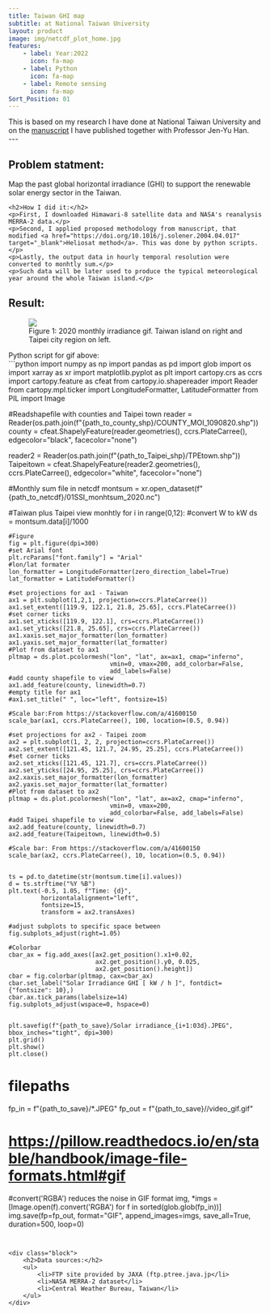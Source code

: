 ```yaml
---
title: Taiwan GHI map
subtitle: at National Taiwan University
layout: product
image: img/netcdf_plot_home.jpg
features:
    - label: Year:2022
      icon: fa-map
    - label: Python
      icon: fa-map
    - label: Remote sensing
      icon: fa-map
Sort_Position: 01
---
```

<div class="content">
This is based on my research I have done at National Taiwan University and on the <a href="https://doi.org/10.1016/j.renene.2022.01.027" target="_blank">manuscript</a> I have published together with Professor Jen-Yu Han. 
</div>
---
<div class="content">
	<h2>Problem statment:</h2>
	<p>Map the past global horizontal irradiance (GHI) to support the renewable solar energy sector in the Taiwan.</p>
	
	<h2>How I did it:</h2>
	<p>First, I downloaded Himawari-8 satellite data and NASA's reanalysis MERRA-2 data.</p>
	<p>Second, I applied proposed methodology from manuscript, that modified <a href="https://doi.org/10.1016/j.solener.2004.04.017" target="_blank">Heliosat method</a>. This was done by python scripts.</p>
	<p>Lastly, the output data in hourly temporal resolution were converted to monhtly sum.</p>
	<p>Such data will be later used to produce the typical meteorological year around the whole Taiwan island.</p>
</div>

<div class="content">
	<h2>Result:</h2>
	<figure class="image is-320x240">
		<img src="img/netcdf_plot.gif">
			<figcaption>
				Figure 1: 2020 monthly irradiance gif. Taiwan island on right and Taipei city region on left.
		</figcaption>
	</figure>
</div>
<div class="block">
Python script for gif above:
</div>
```python
import numpy as np
import pandas as pd
import glob
import os
import xarray as xr
import matplotlib.pyplot as plt
import cartopy.crs as ccrs
import cartopy.feature as cfeat
from cartopy.io.shapereader import Reader
from cartopy.mpl.ticker import LongitudeFormatter, LatitudeFormatter
from PIL import Image

#Readshapefile with counties and Taipei town
reader = Reader(os.path.join(f"{path_to_county_shp}/COUNTY_MOI_1090820.shp"))
county = cfeat.ShapelyFeature(reader.geometries(), ccrs.PlateCarree(), 
                              edgecolor="black", facecolor="none")

reader2 = Reader(os.path.join(f"{path_to_Taipei_shp}/TPEtown.shp"))
Taipeitown = cfeat.ShapelyFeature(reader2.geometries(), ccrs.PlateCarree(), 
                                  edgecolor="white", facecolor="none")

#Monthly sum file in netcdf
montsum = xr.open_dataset(f"{path_to_netcdf}/01SSI_monhtsum_2020.nc")

#Taiwan plus Taipei view monhtly
for i in range(0,12):
    #convert W to kW
    ds = montsum.data[i]/1000
    
    #Figure 
    fig = plt.figure(dpi=300)
    #set Arial font
    plt.rcParams["font.family"] = "Arial"
    #lon/lat formater 
    lon_formatter = LongitudeFormatter(zero_direction_label=True)
    lat_formatter = LatitudeFormatter()

    #set projections for ax1 - Taiwan
    ax1 = plt.subplot(1,2,1, projection=ccrs.PlateCarree())
    ax1.set_extent([119.9, 122.1, 21.8, 25.65], ccrs.PlateCarree())
    #set corner ticks
    ax1.set_xticks([119.9, 122.1], crs=ccrs.PlateCarree())
    ax1.set_yticks([21.8, 25.65], crs=ccrs.PlateCarree())
    ax1.xaxis.set_major_formatter(lon_formatter)
    ax1.yaxis.set_major_formatter(lat_formatter)
    #Plot from dataset to ax1
    pltmap = ds.plot.pcolormesh("lon", "lat", ax=ax1, cmap="inferno", 
                                vmin=0, vmax=200, add_colorbar=False, 
                                add_labels=False)
    #add county shapefile to view
    ax1.add_feature(county, linewidth=0.7)
    #empty title for ax1
    #ax1.set_title(" ", loc="left", fontsize=15)
    
    #Scale bar:From https://stackoverflow.com/a/41600150
    scale_bar(ax1, ccrs.PlateCarree(), 100, location=(0.5, 0.94)) 
    
    #set projections for ax2 - Taipei zoom
    ax2 = plt.subplot(1, 2, 2, projection=ccrs.PlateCarree())
    ax2.set_extent([121.45, 121.7, 24.95, 25.25], ccrs.PlateCarree())
    #set corner ticks
    ax2.set_xticks([121.45, 121.7], crs=ccrs.PlateCarree())
    ax2.set_yticks([24.95, 25.25], crs=ccrs.PlateCarree())
    ax2.xaxis.set_major_formatter(lon_formatter)
    ax2.yaxis.set_major_formatter(lat_formatter)
    #Plot from dataset to ax2
    pltmap = ds.plot.pcolormesh("lon", "lat", ax=ax2, cmap="inferno", 
                                vmin=0, vmax=200, 
                                add_colorbar=False, add_labels=False)
    #add Taipei shapefile to view
    ax2.add_feature(county, linewidth=0.7)
    ax2.add_feature(Taipeitown, linewidth=0.5)
    
    #Scale bar: From https://stackoverflow.com/a/41600150
    scale_bar(ax2, ccrs.PlateCarree(), 10, location=(0.5, 0.94)) 
    
    
    ts = pd.to_datetime(str(montsum.time[i].values)) 
    d = ts.strftime("%Y %B")
    plt.text(-0.5, 1.05, f"Time: {d}",
             horizontalalignment="left",
             fontsize=15,
             transform = ax2.transAxes)
    
    #adjust subplots to specific space between
    fig.subplots_adjust(right=1.05)
    
    #Colorbar 
    cbar_ax = fig.add_axes([ax2.get_position().x1+0.02, 
                            ax2.get_position().y0, 0.025, 
                            ax2.get_position().height])
    cbar = fig.colorbar(pltmap, cax=cbar_ax)
    cbar.set_label("Solar Irradiance GHI [ kW / h ]", fontdict={"fontsize": 10},)
    cbar.ax.tick_params(labelsize=14) 
    fig.subplots_adjust(wspace=0, hspace=0)
    
    
    plt.savefig(f"{path_to_save}/Solar irradiance_{i+1:03d}.JPEG", bbox_inches="tight", dpi=300)
    plt.grid()
    plt.show()
    plt.close()

# filepaths
fp_in = f"{path_to_save}/*.JPEG"
fp_out = f"{path_to_save}//video_gif.gif"

# https://pillow.readthedocs.io/en/stable/handbook/image-file-formats.html#gif
#convert('RGBA') reduces the noise in GIF format
img, *imgs = [Image.open(f).convert('RGBA') for f in sorted(glob.glob(fp_in))]
img.save(fp=fp_out, format="GIF", append_images=imgs,
         save_all=True, duration=500, loop=0)
```


<div class="block">
	<h2>Data sources:</h2>
	<ul>
		<li>FTP site provided by JAXA (ftp.ptree.java.jp</li>
		<li>NASA MERRA-2 dataset</li>
		<li>Central Weather Bureau, Taiwan</li>
	</ul>
</div>